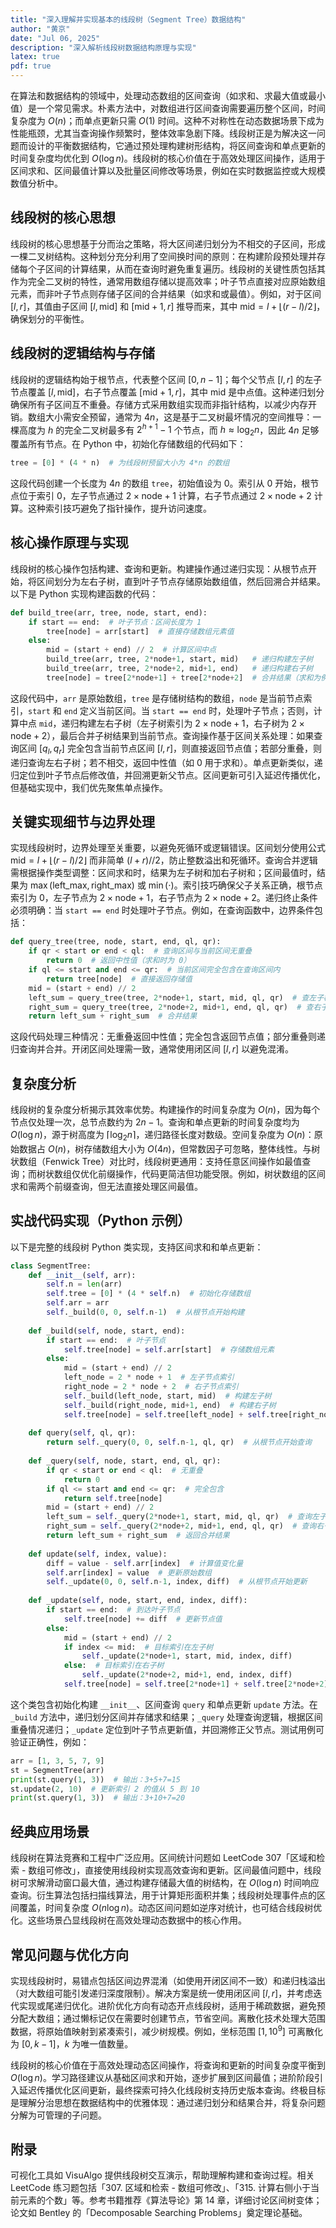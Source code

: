 ```yaml
---
title: "深入理解并实现基本的线段树（Segment Tree）数据结构"
author: "黄京"
date: "Jul 06, 2025"
description: "深入解析线段树数据结构原理与实现"
latex: true
pdf: true
---
```


在算法和数据结构的领域中，处理动态数组的区间查询（如求和、求最大值或最小值）是一个常见需求。朴素方法中，对数组进行区间查询需要遍历整个区间，时间复杂度为 $O(n)$；而单点更新只需 $O(1)$ 时间。这种不对称性在动态数据场景下成为性能瓶颈，尤其当查询操作频繁时，整体效率急剧下降。线段树正是为解决这一问题而设计的平衡数据结构，它通过预处理构建树形结构，将区间查询和单点更新的时间复杂度均优化到 $O(\log n)$。线段树的核心价值在于高效处理区间操作，适用于区间求和、区间最值计算以及批量区间修改等场景，例如在实时数据监控或大规模数值分析中。

## 线段树的核心思想
线段树的核心思想基于分而治之策略，将大区间递归划分为不相交的子区间，形成一棵二叉树结构。这种划分充分利用了空间换时间的原则：在构建阶段预处理并存储每个子区间的计算结果，从而在查询时避免重复遍历。线段树的关键性质包括其作为完全二叉树的特性，通常用数组存储以提高效率；叶子节点直接对应原始数组元素，而非叶子节点则存储子区间的合并结果（如求和或最值）。例如，对于区间 $[l, r]$，其值由子区间 $[l, \text{mid}]$ 和 $[\text{mid}+1, r]$ 推导而来，其中 $\text{mid} = l + \lfloor (r - l) / 2 \rfloor$，确保划分的平衡性。

## 线段树的逻辑结构与存储
线段树的逻辑结构始于根节点，代表整个区间 $[0, n-1]$；每个父节点 $[l, r]$ 的左子节点覆盖 $[l, \text{mid}]$，右子节点覆盖 $[\text{mid}+1, r]$，其中 $\text{mid}$ 是中点值。这种递归划分确保所有子区间互不重叠。存储方式采用数组实现而非指针结构，以减少内存开销。数组大小需安全预留，通常为 $4n$，这是基于二叉树最坏情况的空间推导：一棵高度为 $h$ 的完全二叉树最多有 $2^{h+1} - 1$ 个节点，而 $h \approx \log_2 n$，因此 $4n$ 足够覆盖所有节点。在 Python 中，初始化存储数组的代码如下：
```python
tree = [0] * (4 * n)  # 为线段树预留大小为 4*n 的数组
```
这段代码创建一个长度为 $4n$ 的数组 `tree`，初始值设为 0。索引从 0 开始，根节点位于索引 0，左子节点通过 $2 \times \text{node} + 1$ 计算，右子节点通过 $2 \times \text{node} + 2$ 计算。这种索引技巧避免了指针操作，提升访问速度。

## 核心操作原理与实现
线段树的核心操作包括构建、查询和更新。构建操作通过递归实现：从根节点开始，将区间划分为左右子树，直到叶子节点存储原始数组值，然后回溯合并结果。以下是 Python 实现构建函数的代码：
```python
def build_tree(arr, tree, node, start, end):
    if start == end:  # 叶子节点：区间长度为 1
        tree[node] = arr[start]  # 直接存储数组元素值
    else:
        mid = (start + end) // 2  # 计算区间中点
        build_tree(arr, tree, 2*node+1, start, mid)   # 递归构建左子树
        build_tree(arr, tree, 2*node+2, mid+1, end)   # 递归构建右子树
        tree[node] = tree[2*node+1] + tree[2*node+2]  # 合并结果（求和为例）
```
这段代码中，`arr` 是原始数组，`tree` 是存储树结构的数组，`node` 是当前节点索引，`start` 和 `end` 定义当前区间。当 `start == end` 时，处理叶子节点；否则，计算中点 `mid`，递归构建左右子树（左子树索引为 $2 \times \text{node} + 1$，右子树为 $2 \times \text{node} + 2$），最后合并子树结果到当前节点。查询操作基于区间关系处理：如果查询区间 $[q_l, q_r]$ 完全包含当前节点区间 $[l, r]$，则直接返回节点值；若部分重叠，则递归查询左右子树；若不相交，返回中性值（如 0 用于求和）。单点更新类似，递归定位到叶子节点后修改值，并回溯更新父节点。区间更新可引入延迟传播优化，但基础实现中，我们优先聚焦单点操作。

## 关键实现细节与边界处理
实现线段树时，边界处理至关重要，以避免死循环或逻辑错误。区间划分使用公式 $\text{mid} = l + \lfloor (r - l) / 2 \rfloor$ 而非简单 $(l + r) // 2$，防止整数溢出和死循环。查询合并逻辑需根据操作类型调整：区间求和时，结果为左子树和加右子树和；区间最值时，结果为 $\max(\text{left\_max}, \text{right\_max})$ 或 $\min(\cdot)$。索引技巧确保父子关系正确，根节点索引为 0，左子节点为 $2 \times \text{node} + 1$，右子节点为 $2 \times \text{node} + 2$。递归终止条件必须明确：当 `start == end` 时处理叶子节点。例如，在查询函数中，边界条件包括：
```python
def query_tree(tree, node, start, end, ql, qr):
    if qr < start or end < ql:  # 查询区间与当前区间无重叠
        return 0  # 返回中性值（求和时为 0）
    if ql <= start and end <= qr:  # 当前区间完全包含在查询区间内
        return tree[node]  # 直接返回存储值
    mid = (start + end) // 2
    left_sum = query_tree(tree, 2*node+1, start, mid, ql, qr)  # 查左子树
    right_sum = query_tree(tree, 2*node+2, mid+1, end, ql, qr)  # 查右子树
    return left_sum + right_sum  # 合并结果
```
这段代码处理三种情况：无重叠返回中性值；完全包含返回节点值；部分重叠则递归查询并合并。开闭区间处理需一致，通常使用闭区间 $[l, r]$ 以避免混淆。

## 复杂度分析
线段树的复杂度分析揭示其效率优势。构建操作的时间复杂度为 $O(n)$，因为每个节点仅处理一次，总节点数约为 $2n - 1$。查询和单点更新的时间复杂度均为 $O(\log n)$，源于树高度为 $\lceil \log_2 n \rceil$，递归路径长度对数级。空间复杂度为 $O(n)$：原始数据占 $O(n)$，树存储数组大小为 $O(4n)$，但常数因子可忽略，整体线性。与树状数组（Fenwick Tree）对比时，线段树更通用：支持任意区间操作如最值查询；而树状数组仅优化前缀操作，代码更简洁但功能受限。例如，树状数组的区间求和需两个前缀查询，但无法直接处理区间最值。

## 实战代码实现（Python 示例）
以下是完整的线段树 Python 类实现，支持区间求和和单点更新：
```python
class SegmentTree:
    def __init__(self, arr):
        self.n = len(arr)
        self.tree = [0] * (4 * self.n)  # 初始化存储数组
        self.arr = arr
        self._build(0, 0, self.n-1)  # 从根节点开始构建
    
    def _build(self, node, start, end):
        if start == end:  # 叶子节点
            self.tree[node] = self.arr[start]  # 存储数组元素
        else:
            mid = (start + end) // 2
            left_node = 2 * node + 1  # 左子节点索引
            right_node = 2 * node + 2  # 右子节点索引
            self._build(left_node, start, mid)  # 构建左子树
            self._build(right_node, mid+1, end)  # 构建右子树
            self.tree[node] = self.tree[left_node] + self.tree[right_node]  # 合并求和
    
    def query(self, ql, qr):
        return self._query(0, 0, self.n-1, ql, qr)  # 从根节点开始查询
    
    def _query(self, node, start, end, ql, qr):
        if qr < start or end < ql:  # 无重叠
            return 0
        if ql <= start and end <= qr:  # 完全包含
            return self.tree[node]
        mid = (start + end) // 2
        left_sum = self._query(2*node+1, start, mid, ql, qr)  # 查询左子树
        right_sum = self._query(2*node+2, mid+1, end, ql, qr)  # 查询右子树
        return left_sum + right_sum  # 返回合并结果
    
    def update(self, index, value):
        diff = value - self.arr[index]  # 计算值变化量
        self.arr[index] = value  # 更新原始数组
        self._update(0, 0, self.n-1, index, diff)  # 从根节点开始更新
    
    def _update(self, node, start, end, index, diff):
        if start == end:  # 到达叶子节点
            self.tree[node] += diff  # 更新节点值
        else:
            mid = (start + end) // 2
            if index <= mid:  # 目标索引在左子树
                self._update(2*node+1, start, mid, index, diff)
            else:  # 目标索引在右子树
                self._update(2*node+2, mid+1, end, index, diff)
            self.tree[node] = self.tree[2*node+1] + self.tree[2*node+2]  # 回溯更新父节点
```
这个类包含初始化构建 `__init__`、区间查询 `query` 和单点更新 `update` 方法。在 `_build` 方法中，递归划分区间并存储求和结果；`_query` 处理查询逻辑，根据区间重叠情况递归；`_update` 定位到叶子节点更新值，并回溯修正父节点。测试用例可验证正确性，例如：
```python
arr = [1, 3, 5, 7, 9]
st = SegmentTree(arr)
print(st.query(1, 3))  # 输出：3+5+7=15
st.update(2, 10)  # 更新索引 2 的值从 5 到 10
print(st.query(1, 3))  # 输出：3+10+7=20
```

## 经典应用场景
线段树在算法竞赛和工程中广泛应用。区间统计问题如 LeetCode 307「区域和检索 - 数组可修改」，直接使用线段树实现高效查询和更新。区间最值问题中，线段树可求解滑动窗口最大值，通过构建存储最大值的树结构，在 $O(\log n)$ 时间响应查询。衍生算法包括扫描线算法，用于计算矩形面积并集；线段树处理事件点的区间覆盖，时间复杂度 $O(n \log n)$。动态区间问题如逆序对统计，也可结合线段树优化。这些场景凸显线段树在高效处理动态数据中的核心作用。

## 常见问题与优化方向
实现线段树时，易错点包括区间边界混淆（如使用开闭区间不一致）和递归栈溢出（对大数组可能引发递归深度限制）。解决方案是统一使用闭区间 $[l, r]$，并考虑迭代实现或尾递归优化。进阶优化方向有动态开点线段树，适用于稀疏数据，避免预分配大数组；通过懒标记仅在需要时创建节点，节省空间。离散化技术处理大范围数据，将原始值映射到紧凑索引，减少树规模。例如，坐标范围 $[1, 10^9]$ 可离散化为 $[0, k-1]$，$k$ 为唯一值数量。

线段树的核心价值在于高效处理动态区间操作，将查询和更新的时间复杂度平衡到 $O(\log n)$。学习路径建议从基础区间求和开始，逐步扩展到区间最值；进阶阶段引入延迟传播优化区间更新，最终探索可持久化线段树支持历史版本查询。终极目标是理解分治思想在数据结构中的优雅体现：通过递归划分和结果合并，将复杂问题分解为可管理的子问题。

## 附录
可视化工具如 VisuAlgo 提供线段树交互演示，帮助理解构建和查询过程。相关 LeetCode 练习题包括「307. 区域和检索 - 数组可修改」、「315. 计算右侧小于当前元素的个数」等。参考书籍推荐《算法导论》第 14 章，详细讨论区间树变体；论文如 Bentley 的「Decomposable Searching Problems」奠定理论基础。
